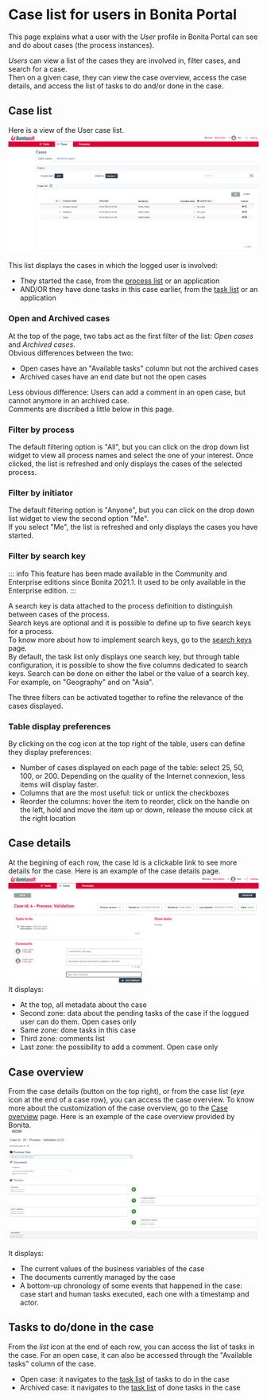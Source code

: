 # Case list for users in Bonita Portal

This page explains what a user with the _User_ profile in Bonita Portal can see and do about cases (the process instances).

_Users_ can view a list of the cases they are involved in, filter cases, and search for a case.  
Then on a given case, they can view the case overview, access the case details, and access the list of tasks to do and/or done in the case.

## Case list

Here is a view of the User case list.
![User Case list](images/UI2021.1/user-case-list.png)<!--{.img-responsive}-->

This list displays the cases in which the logged user is involved: 
  * They started the case, from the [process list](user-process-list.md) or an application
  * AND/OR they have done tasks in this case earlier, from the [task list](user-task-list.md) or an application

### Open and Archived cases

At the top of the page, two tabs act as the first filter of the list: _Open cases_ and _Archived cases_.  
Obvious differences between the two:
  * Open cases have an "Available tasks" column but not the archived cases
  * Archived cases have an end date but not the open cases
  
Less obvious difference:
Users can add a comment in an open case, but cannot anymore in an archived case.  
Comments are discribed a little below in this page.

### Filter by process
The default filtering option is "All", but you can click on the drop down list widget to view all process names and select the one of your interest.
Once clicked, the list is refreshed and only displays the cases of the selected process.

### Filter by initiator
The default filtering option is "Anyone", but you can click on the drop down list widget to view the second option "Me".  
If you select "Me", the list is refreshed and only displays the cases you have started.

### Filter by search key

::: info
This feature has been made available in the Community and Enterprise editions since Bonita 2021.1. It used to be only available in the Enterprise edition.
:::

A search key is data attached to the process definition to distinguish between cases of the process.  
Search keys are optional and it is possible to define up to five search keys for a process.   
To know more about how to implement search keys, go to the [search keys](define-a-search-index.md) page.  
By default, the task list only displays one search key, but through table configuration, it is possible to show the five columns dedicated to search keys.
Search can be done on either the label or the value of a search key. For example, on "Geography" and on "Asia".  

The three filters can be activated together to refine the relevance of the cases displayed.  

### Table display preferences
By clicking on the cog icon at the top right of the table, users can define they display preferences:
  * Number of cases displayed on each page of the table: select 25, 50, 100, or 200. 
    Depending on the quality of the Internet connexion, less items will display faster.
  * Columns that are the most useful: tick or untick the checkboxes
  * Reorder the columns: hover the item to reorder, click on the handle on the left, hold and move the item up or down, release the mouse click at the right location

## Case details
At the begining of each row, the case Id is a clickable link to see more details for the case.
Here is an example of the case details page.
![User Case details](images/UI2021.1/user-case-details.png)<!--{.img-responsive}-->
It displays: 
  * At the top, all metadata about the case
  * Second zone: data about the pending tasks of the case if the loggued user can do them. Open cases only
  * Same zone: done tasks in this case
  * Third zone: comments list
  * Last zone: the possibility to add a comment. Open case only

## Case overview
From the case details (button on the top right), or from the case list (_eye_ icon at the end of a case row), you can access the case overview.
To know more about the customization of the case overview, go to the [Case overview](uid-case-overview-tutorial.md) page.
Here is an example of the case overview provided by Bonita.
![Case Overview](images/UI2021.1/case-overview.png)<!--{.img-responsive}-->

It displays:
  * The current values of the business variables of the case
  * The documents currently managed by the case
  * A bottom-up chronology of some events that happened in the case: case start and human tasks executed, each one with a timestamp and actor.

## Tasks to do/done in the case
From the _list_ icon at the end of each row, you can access the list of tasks in the case.
For an open case, it can also be accessed through the "Available tasks" column of the case.
  * Open case: it navigates to the [task list](user-task-list.md) of tasks to do in the case
  * Archived case: it navigates to the [task list](user-task-list.md) of done tasks in the case
